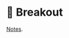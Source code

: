 # 🧱 Breakout

[Notes](https://vikramsinghmtl.github.io/420-5P6-Game-Programming/guides/1-breakout/).
